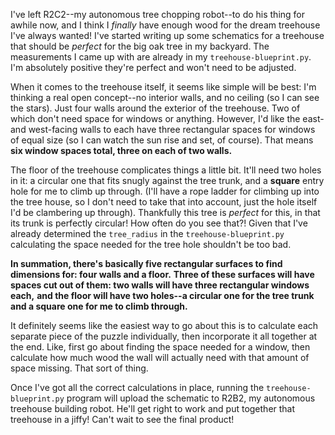 I've left R2C2--my autonomous tree chopping robot--to do his thing for awhile now,
and I think I *finally* have enough wood for the dream treehouse I've always wanted!
I've started writing up some schematics for a treehouse that should be *perfect* for the big oak tree in my backyard.
The measurements I came up with are already in my `treehouse-blueprint.py`.
I'm absolutely positive they're perfect and won't need to be adjusted.

When it comes to the treehouse itself, it seems like simple will be best:
I'm thinking a real open concept--no interior walls, and no ceiling (so I can see the stars).
Just four walls around the exterior of the treehouse. Two of which don't need space for windows or anything.
However, I'd like the east- and west-facing walls to each have three rectangular spaces for windows of equal size
(so I can watch the sun rise and set, of course).
That means **six window spaces total, three on each of two walls.**

The floor of the treehouse complicates things a little bit. It'll need two holes in it:
a circular one that fits snugly against the tree trunk, and a **square** entry hole for me to climb up through.
(I'll have a rope ladder for climbing up into the tree house, so I don't need to take that into account,
just the hole itself I'd be clambering up through).
Thankfully this tree is *perfect* for this, in that its trunk is perfectly circular!
How often do you see that?!
Given that I've already determined the `tree_radius` in the `treehouse-blueprint.py`
calculating the space needed for the tree hole shouldn't be too bad.

**In summation, there's basically five rectangular surfaces to find dimensions for: four walls and a floor.**
**Three of these surfaces will have spaces cut out of them: two walls will have three rectangular windows each,**
**and the floor will have two holes--a circular one for the tree trunk and a square one for me to climb through.**

It definitely seems like the easiest way to go about this is to calculate each separate piece of the puzzle individually,
then incorporate it all together at the end.
Like, first go about finding the space needed for a window,
then calculate how much wood the wall will actually need with that amount of space missing.
That sort of thing.

Once I've got all the correct calculations in place,
running the `treehouse-blueprint.py` program will upload the schematic to R2B2, my autonomous treehouse building robot.
He'll get right to work and put together that treehouse in a jiffy! Can't wait to see the final product!
